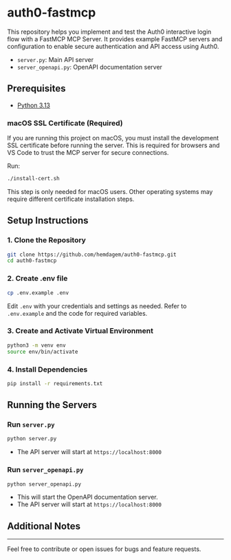 # auth0-fastmcp

This repository helps you implement and test the Auth0 interactive login flow with a FastMCP MCP Server. It provides example FastMCP servers and configuration to enable secure authentication and API access using Auth0.
- `server.py`: Main API server
- `server_openapi.py`: OpenAPI documentation server

## Prerequisites
- [Python 3.13](https://www.python.org/downloads/)

### macOS SSL Certificate (Required)
If you are running this project on macOS, you must install the development SSL certificate before running the server. This is required for browsers and VS Code to trust the MCP server for secure connections.

Run:
```sh
./install-cert.sh
```

This step is only needed for macOS users. Other operating systems may require different certificate installation steps.

## Setup Instructions

### 1. Clone the Repository
```bash
git clone https://github.com/hemdagem/auth0-fastmcp.git
cd auth0-fastmcp
```

### 2. Create .env file
```bash
cp .env.example .env
```
Edit `.env` with your credentials and settings as needed.
Refer to `.env.example` and the code for required variables.

### 3. Create and Activate Virtual Environment
```bash
python3 -m venv env
source env/bin/activate
```

### 4. Install Dependencies
```bash
pip install -r requirements.txt
```

## Running the Servers

### Run `server.py`
```bash
python server.py
```

- The API server will start at `https://localhost:8000`

### Run `server_openapi.py`
```bash
python server_openapi.py
```

- This will start the OpenAPI documentation server.
- The API server will start at `https://localhost:8000`


## Additional Notes

---
Feel free to contribute or open issues for bugs and feature requests.
